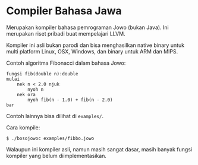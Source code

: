 Compiler Bahasa Jawa
=====================

Merupakan kompiler bahasa pemrograman Jowo (bukan Java). Ini merupakan riset pribadi buat mempelajari LLVM.

Kompiler ini asli bukan parodi dan bisa menghasilkan native binary untuk multi platform Linux, OSX, Windows, dan binary untuk ARM dan MIPS.


Contoh algoritma Fibonacci dalam bahasa Jowo:

```
fungsi fib(double n):double
mulai
    nek n < 2.0 njuk
        nyoh n
    nek ora
        nyoh fib(n - 1.0) + fib(n - 2.0)
bar
```

Contoh lainnya bisa dilihat di `examples/`.

Cara kompile:

    $ ./bosojowoc examples/fibbo.jowo


Walaupun ini kompiler asli, namun masih sangat dasar, masih banyak fungsi kompiler yang belum diimplementasikan.
